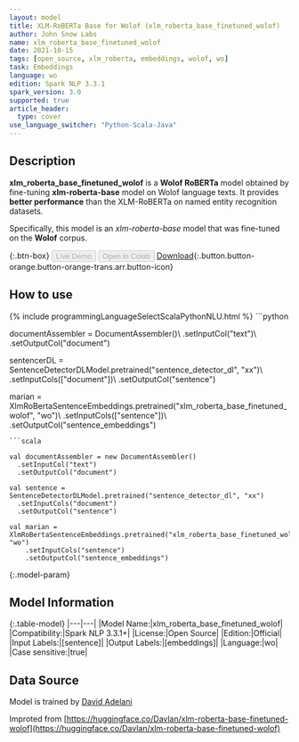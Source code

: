 ```yaml
---
layout: model
title: XLM-RoBERTa Base for Wolof (xlm_roberta_base_finetuned_wolof)
author: John Snow Labs
name: xlm_roberta_base_finetuned_wolof
date: 2021-10-15
tags: [open_source, xlm_roberta, embeddings, wolof, wo]
task: Embeddings
language: wo
edition: Spark NLP 3.3.1
spark_version: 3.0
supported: true
article_header:
  type: cover
use_language_switcher: "Python-Scala-Java"
---
```


## Description

**xlm_roberta_base_finetuned_wolof** is a **Wolof RoBERTa** model obtained by fine-tuning **xlm-roberta-base** model on Wolof language texts. It provides **better performance** than the XLM-RoBERTa on named entity recognition datasets.
            
Specifically, this model is an *xlm-roberta-base* model that was fine-tuned on the **Wolof** corpus.

{:.btn-box}
<button class="button button-orange" disabled>Live Demo</button>
<button class="button button-orange" disabled>Open in Colab</button>
[Download](https://s3.amazonaws.com/auxdata.johnsnowlabs.com/public/models/xlm_roberta_base_finetuned_wolof_wo_3.3.1_3.0_1634303360894.zip){:.button.button-orange.button-orange-trans.arr.button-icon}

## How to use



<div class="tabs-box" markdown="1">
{% include programmingLanguageSelectScalaPythonNLU.html %}
```python
                
documentAssembler = DocumentAssembler()\ 
    .setInputCol("text")\ 
    .setOutputCol("document")

sentencerDL = SentenceDetectorDLModel.pretrained("sentence_detector_dl", "xx")\ 
    .setInputCols(["document"])\ 
    .setOutputCol("sentence")

marian = XlmRoBertaSentenceEmbeddings.pretrained("xlm_roberta_base_finetuned_wolof", "wo")\ 
    .setInputCols(["sentence"])\ 
    .setOutputCol("sentence_embeddings")

```
```scala

val documentAssembler = new DocumentAssembler()
  .setInputCol("text")
  .setOutputCol("document")

val sentence = SentenceDetectorDLModel.pretrained("sentence_detector_dl", "xx")
  .setInputCols("document")
  .setOutputCol("sentence")

val marian = XlmRoBertaSentenceEmbeddings.pretrained("xlm_roberta_base_finetuned_wolof", "wo")
    .setInputCols("sentence")
    .setOutputCol("sentence_embeddings")
```
</div>

{:.model-param}
## Model Information

{:.table-model}
|---|---|
|Model Name:|xlm_roberta_base_finetuned_wolof|
|Compatibility:|Spark NLP 3.3.1+|
|License:|Open Source|
|Edition:|Official|
|Input Labels:|[sentence]|
|Output Labels:|[embeddings]|
|Language:|wo|
|Case sensitive:|true|

## Data Source

Model is trained by [David Adelani](https://huggingface.co/Davlan)

Improted from [https://huggingface.co/Davlan/xlm-roberta-base-finetuned-wolof](https://huggingface.co/Davlan/xlm-roberta-base-finetuned-wolof)